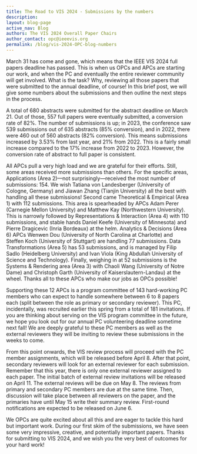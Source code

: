 ```yaml
---
title: The Road to VIS 2024 - Submissions by the numbers
description: 
layout: blog-page
active_nav: Blog
authors: The VIS 2024 Overall Paper Chairs
author_contact: opc@ieeevis.org
permalink: /blog/vis-2024-OPC-blog-numbers
---
```

March 31 has come and gone, which means that the IEEE VIS 2024 full papers deadline has passed. This is when us OPCs and APCs are starting our work, and when the PC and eventually the entire reviewer community will get involved. What is the task? Why, reviewing all those papers that were submitted to the annual deadline, of course! In this brief post, we will give some numbers about the submissions and then outline the next steps in the process.

A total of 680 abstracts were submitted for the abstract deadline on March 21. Out of those, 557 full papers were eventually submitted, a conversion rate of 82%. The number of submissions is up; in 2023, the conference saw 539 submissions out of 635 abstracts (85% conversion), and in 2022, there were 460 out of 560 abstracts (82% conversion). This means submissions increased by 3.53% from last year, and 21% from 2022. This is a fairly small increase compared to the 17% increase from 2022 to 2023. However, the conversion rate of abstract to full paper is consistent.

All APCs pull a very high load and we are grateful for their efforts. Still, some areas received more submissions than others. For the specific areas, Applications (Area 2)—not surprisingly—received the most number of submissions: 154. We wish Tatiana von Landesberger (University of Cologne, Germany) and Jiawan Zhang (Tianjin University) all the best with handling all these submissions! Second came Theoretical & Empirical (Area 1) with 112 submissions. This area is spearheaded by APCs Adam Perer (Carnegie Mellon University) and Matthew Kay (Northwestern University). This is narrowly followed by Representations & Interaction (Area 4) with 110 submissions, and stable hands Daniel Keefe (University of Minnesota) and Pierre Dragicevic (Inria Bordeaux) at the helm. Analytics & Decisions (Area 6) APCs Wenwen Dou (University of North Carolina at Charlotte) and Steffen Koch (University of Stuttgart) are handling 77 submissions. Data Transformations (Area 5) has 53 submissions, and is managed by Filip Sadlo (Heidelberg University) and Ivan Viola (King Abdullah University of Science and Technology). Finally, weighing in at 52 submissions is the Systems & Rendering area (Area 3) with Chaoli Wang (University of Notre Dame) and Christoph Garth (University of Kaiserslautern-Landau) at the wheel. Thanks all to these APCs who make our jobs as OPCs possible!

Supporting these 12 APCs is a program committee of 143 hard-working PC members who can expect to handle somewhere between 6 to 8 papers each (split between the role as primary or secondary reviewer). This PC, incidentally, was recruited earlier this spring from a total of 181 invitations. If you are thinking about serving on the VIS program committee in the future, we hope you look out for our annual PC volunteering deadline sometime next fall! We are deeply grateful to these PC members as well as the external reviewers they will be inviting to review these submissions in the weeks to come. 

From this point onwards, the VIS review process will proceed with the PC member assignments, which will be released before April 8. After that point, secondary reviewers will look for an external reviewer for each submission. Remember that this year, there is only one external reviewer assigned to each paper. The initial batch of external review invitations will be released on April 11. The external reviews will be due on May 8. The reviews from primary and secondary PC members are due at the same time. Then, discussion will take place between all reviewers on the paper, and the primaries have until May 15 write their summary review. First-round notifications are expected to be released on June 6.

We OPCs are quite excited about all this and are eager to tackle this hard but important work. During our first skim of the submissions, we have seen some very impressive, creative, and potentially important papers. Thanks for submitting to VIS 2024, and we wish you the very best of outcomes for your hard work!
